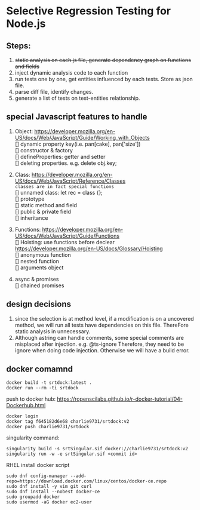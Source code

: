 # Selective Regression Testing for Node.js

## Steps: <br /> 
1. ~~static analysis on each js file, generate dependency graph on functions and fields~~
2. inject dynamic analysis code to each function
3. run tests one by one, get entities influenced by each tests. Store as json file.
4. parse diff file, identify changes.
5. generate a list of tests on test-entities relationship.


## special Javascript features to handle<br /> 
1) Object: https://developer.mozilla.org/en-US/docs/Web/JavaScript/Guide/Working_with_Objects <br /> 
	[] dynamic property key(i.e. pan[cake], pan['size']) <br />
	[] constructor & factory <br />
	[] defineProperties: getter and setter <br />
	[] deleting properties. e.g. delete obj.key;  <br />

2) Class: https://developer.mozilla.org/en-US/docs/Web/JavaScript/Reference/Classes <br />
   `classes are in fact special functions` <br />
	[] unnamed class: let rec = class {}; <br />
	[] prototype <br />
	[] static method and field <br />
	[] public & private field <br />
	[] inheritance <br />


3) Functions: https://developer.mozilla.org/en-US/docs/Web/JavaScript/Guide/Functions <br />
	[] Hoisting: use functions before declear https://developer.mozilla.org/en-US/docs/Glossary/Hoisting <br />
	[] anonymous function <br />
	[] nested function <br />
	[] arguments object <br />


4) async & promises <br />
	[] chained promises

## design decisions
1. since the selection is at method level, if a modification is on a uncovered method, we will run all tests have dependencies on this file. ThereFore static analysis in unnecessary.
2. Although astring can handle comments, some special comments are misplaced after injection. e.g. @ts-ignore Therefore, they need to be ignore when doing code injection. Otherwise we will have a build error.

## docker comamnd
`docker build -t srtdock:latest .`<br /> 
`docker run --rm -ti srtdock` <br /> 

push to docker hub: https://ropenscilabs.github.io/r-docker-tutorial/04-Dockerhub.html
``` 
docker login
docker tag f645182d6e68 charlie9731/srtdock:v2
docker push charlie9731/srtdock
```
singularity command:
```
singularity build -s srtSingular.sif docker://charlie9731/srtdock:v2
singularity run -w -e srtSingular.sif <commit id>
```
RHEL install docker script
```
sudo dnf config-manager --add-repo=https://download.docker.com/linux/centos/docker-ce.repo
sudo dnf install -y vim git curl
sudo dnf install --nobest docker-ce
sudo groupadd docker
sudo usermod -aG docker ec2-user
```


